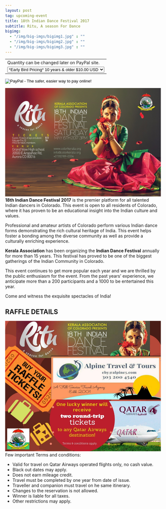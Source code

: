 ```yaml
---
layout: post
tag: upcoming-event
title: 18th Indian Dance Festival 2017
subtitle: Ritu, A season For Dance
bigimg:
  - "/img/big-imgs/bigimg1.jpg" : ""
  - "/img/big-imgs/bigimg2.jpg" : ""
  - "/img/big-imgs/bigimg3.jpg" : ""
---
```

<form action="https://www.paypal.com/cgi-bin/webscr" method="post" target="_top">
<input type="hidden" name="cmd" value="_s-xclick">
<input type="hidden" name="hosted_button_id" value="WUPUJRW5J6VDG">
<table>
<tr><td><input type="hidden" name="on0" value="Quantity can be changed later on PayPal site.">Quantity can be changed later on PayPal site.</td></tr><tr><td><select name="os0">
	<option value="*Early Bird Pricing* 10 years & older">*Early Bird Pricing* 10 years & older $10.00 USD</option>
	<option value="*Early Bird Pricing* Kids 5 to 10 years">*Early Bird Pricing* Kids 5 to 10 years $5.00 USD</option>
	<option value="10 years & older">10 years & older $12.00 USD</option>
	<option value="Kids 5 to 10 years">Kids 5 to 10 years $6.00 USD</option>
</select> </td></tr>
</table>
<input type="hidden" name="currency_code" value="USD">
<input type="image" src="https://www.paypalobjects.com/en_US/i/btn/btn_buynowCC_LG.gif" border="0" name="submit" alt="PayPal - The safer, easier way to pay online!">
<img alt="" border="0" src="https://www.paypalobjects.com/en_US/i/scr/pixel.gif" width="1" height="1">
</form>


![poster of IDF 2017](/img/indian-dance-festival-2017.jpg)  
**18th Indian Dance Festival 2017** is the premier platform for all talented Indian dancers in Colorado. This event is open to all residents of Colorado, where it has proven to be an educational insight into the Indian culture and values.

Professional and amateur artists of Colorado perform various Indian dance forms demonstrating the rich cultural heritage of India. This event helps foster a bonding among the diverse community as well as provide a culturally enriching experience.

**Kerala Association** has been organizing the **Indian Dance Festival** annually for more than 15 years. This festival has proved to be one of the biggest gatherings of the Indian Community in Colorado.

This event continues to get more popular each year and we are thrilled by the public enthusiasm for the event. From the past years’ experience, we anticipate more than a 200 participants and a 1000 to be entertained this year. 

Come and witness the exquisite spectacles of India!

## RAFFLE DETAILS

![Qatar Airways Free Air Ticket Raffle](/img/sponsors/Qatar-tickets-Raffle-Alpine.png)  
Few important Terms and conditions:
* Valid for travel on Qatar Airways operated flights only, no cash value.
* Black out dates may apply.
* Does not earn mileage credit.
* Travel must be completed by one year from date of issue.
* Traveller and companion must travel on he same itinerary.
* Changes to the reservation is not allowed.
* Winner is liable for all taxes.
* Other restrictions may apply.



